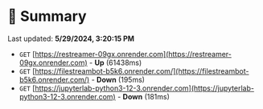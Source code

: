 # 📖 Summary
Last updated: **5/29/2024, 3:20:15 PM**

- `GET` [https://restreamer-09gx.onrender.com](https://restreamer-09gx.onrender.com) - **Up** (61438ms)
- `GET` [https://filestreambot-b5k6.onrender.com/](https://filestreambot-b5k6.onrender.com/) - **Down** (195ms)
- `GET` [https://jupyterlab-python3-12-3.onrender.com](https://jupyterlab-python3-12-3.onrender.com) - **Down** (181ms)

